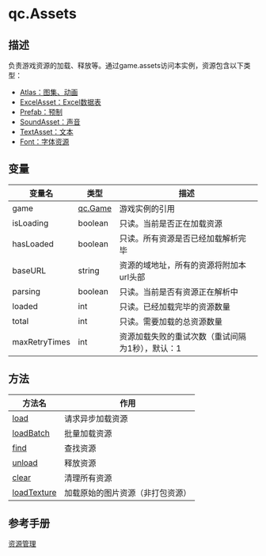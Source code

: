 # qc.Assets

## 描述
负责游戏资源的加载、释放等。通过game.assets访问本实例，资源包含以下类型：
* [Atlas：图集、动画](Atlas.md)
* [ExcelAsset：Excel数据表](ExcelAsset.md)
* [Prefab：预制](Prefab.md)
* [SoundAsset：声音](SoundAsset.md)
* [TextAsset：文本](TextAsset.md)
* [Font：字体资源](Font.md)

## 变量
| 变量名        | 类型   | 描述           |
| ------------- |-------------|-------------|
| game | [qc.Game](../Game/README.md) | 游戏实例的引用 |
| isLoading | boolean | 只读。当前是否正在加载资源 |
| hasLoaded | boolean | 只读。所有资源是否已经加载解析完毕 |
| baseURL | string | 资源的域地址，所有的资源将附加本url头部 |
| parsing | boolean | 只读。当前是否有资源正在解析中 |
| loaded | int | 只读。已经加载完毕的资源数量 |
| total | int | 只读。需要加载的总资源数量 |
| maxRetryTimes | int | 资源加载失败的重试次数（重试间隔为1秒），默认：1 |

## 方法
| 方法名 | 作用 |
| ------------- |-------------|
| [load](load.md) | 请求异步加载资源 |
| [loadBatch](loadBatch.md) | 批量加载资源 |
| [find](find.md) | 查找资源 |
| [unload](unload.md) | 释放资源 |
| [clear](clear.md) | 清理所有资源 |
| [loadTexture](loadTexture.md) | 加载原始的图片资源（非打包资源） |

## 参考手册
[资源管理](http://docs.zuoyouxi.com/manual/AssetsLoad/index.html)
